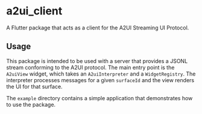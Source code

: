 # a2ui_client

A Flutter package that acts as a client for the A2UI Streaming UI Protocol.

## Usage

This package is intended to be used with a server that provides a JSONL stream conforming to the A2UI protocol. The main entry point is the `A2uiView` widget, which takes an `A2uiInterpreter` and a `WidgetRegistry`. The interpreter processes messages for a given `surfaceId` and the view renders the UI for that surface.

The `example` directory contains a simple application that demonstrates how to use the package.
